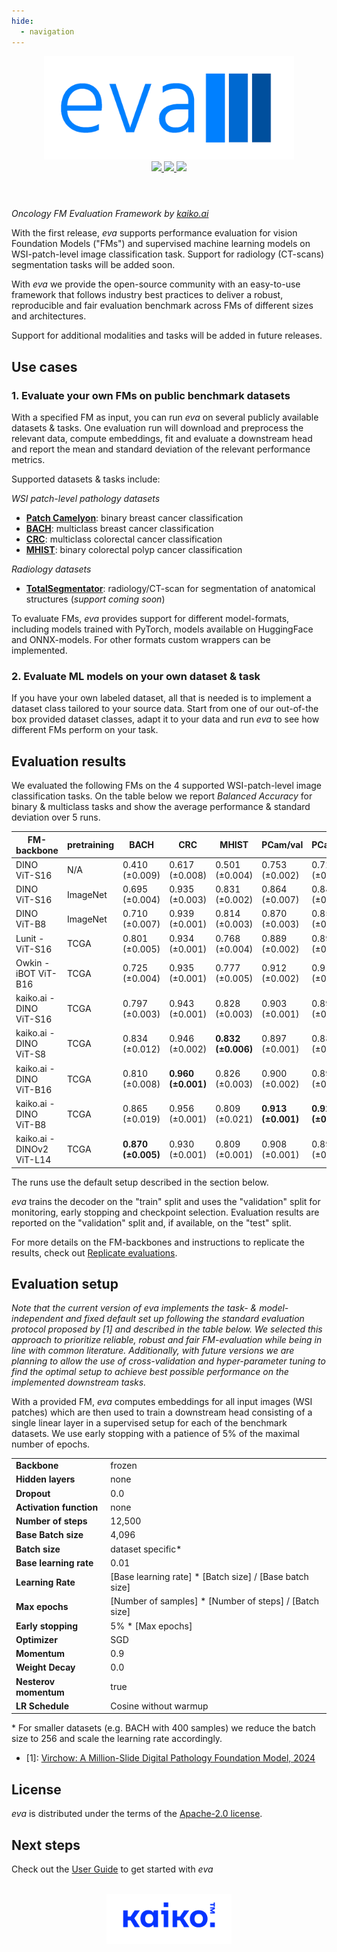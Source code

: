 ```yaml
---
hide:
  - navigation
---
```


<div align="center">

<img src="./images/eva-logo.png" width="400">

<br />

<a href="https://pypi.python.org/pypi/kaiko-eva">
  <img src="https://img.shields.io/pypi/v/kaiko-eva.svg?logo=python" />
</a>
<a href="https://github.com/kaiko-ai/eva">
  <img src="https://img.shields.io/badge/repo-main-green?logo=github" />
</a>
<a href="https://github.com/kaiko-ai/eva#license">
  <img src="https://img.shields.io/badge/License-Apache%202.0-blue.svg?labelColor=gray" />
</a>

<br />
<br />

</div>

# 

_Oncology FM Evaluation Framework by [kaiko.ai](https://www.kaiko.ai/)_

With the first release, *eva* supports performance evaluation for vision Foundation Models ("FMs") and supervised machine learning models on WSI-patch-level image classification task. Support for radiology (CT-scans) segmentation tasks will be added soon.

With *eva* we provide the open-source community with an easy-to-use framework that follows industry best practices to deliver a robust, reproducible and fair evaluation benchmark across FMs of different sizes and architectures.

Support for additional modalities and tasks will be added in future releases.

## Use cases

### 1. Evaluate your own FMs on public benchmark datasets

With a specified FM as input, you can run *eva* on several publicly available datasets & tasks. One evaluation run will download and preprocess the relevant data, compute embeddings, fit and evaluate a downstream head and report the mean and standard deviation of the relevant performance metrics.

Supported datasets & tasks include:

*WSI patch-level pathology datasets*

-	**[Patch Camelyon](datasets/patch_camelyon.md)**: binary breast cancer classification
-	**[BACH](datasets/bach.md)**: multiclass breast cancer classification
-	**[CRC](datasets/crc.md)**: multiclass colorectal cancer classification
-	**[MHIST](datasets/mhist.md)**: binary colorectal polyp cancer classification

*Radiology datasets*

-	**[TotalSegmentator](datasets/total_segmentator.md)**: radiology/CT-scan for segmentation of anatomical structures (*support coming soon*)

To evaluate FMs, *eva* provides support for different model-formats, including models trained with PyTorch, models available on HuggingFace and ONNX-models. For other formats custom wrappers can be implemented.


### 2. Evaluate ML models on your own dataset & task

If you have your own labeled dataset, all that is needed is to implement a dataset class tailored to your source data. Start from one of our out-of-the box provided dataset classes, adapt it to your data and run *eva* to see how different FMs perform on your task.

## Evaluation results

We evaluated the following FMs on the 4 supported WSI-patch-level image classification tasks. On the table below we report *Balanced Accuracy* for binary & multiclass tasks and show the average performance & standard deviation over 5 runs.


<center>

| FM-backbone                 | pretraining |  BACH             | CRC                | MHIST              |   PCam/val         | PCam/test       |       
|-----------------------------|-------------|------------------ |-----------------   |-----------------   |-----------------   |--------------     |
| DINO ViT-S16                | N/A         | 0.410 (±0.009)    | 0.617 (±0.008)     | 0.501 (±0.004)     | 0.753 (±0.002)	   | 0.728 (±0.003)    |
| DINO ViT-S16                | ImageNet    | 0.695 (±0.004)    | 0.935 (±0.003)     | 0.831 (±0.002)     | 0.864 (±0.007)     | 0.849 (±0.007)    |
| DINO ViT-B8        	        | ImageNet    | 0.710 (±0.007)    | 0.939 (±0.001)     | 0.814 (±0.003)     | 0.870 (±0.003)     | 0.856 (±0.004)    |
| Lunit - ViT-S16             | TCGA        | 0.801 (±0.005)    | 0.934 (±0.001)     | 0.768 (±0.004)     | 0.889 (±0.002)     | 0.895 (±0.006)    | 
| Owkin - iBOT ViT-B16        | TCGA        | 0.725 (±0.004)    | 0.935 (±0.001)     | 0.777 (±0.005)     | 0.912 (±0.002)     | 0.915 (±0.003)    | 
| kaiko.ai - DINO ViT-S16	    | TCGA        | 0.797 (±0.003)    | 0.943 (±0.001)     | 0.828 (±0.003)     | 0.903 (±0.001)     | 0.893 (±0.005)    |
| kaiko.ai - DINO ViT-S8	    | TCGA        | 0.834 (±0.012)    | 0.946 (±0.002)     | **0.832 (±0.006)** | 0.897 (±0.001)     | 0.887 (±0.002)    |
| kaiko.ai - DINO ViT-B16     | TCGA        | 0.810 (±0.008)    | **0.960 (±0.001)** | 0.826 (±0.003)     | 0.900 (±0.002)     | 0.898 (±0.003)    | 
| kaiko.ai - DINO ViT-B8      | TCGA        | 0.865 (±0.019)    | 0.956 (±0.001)     | 0.809 (±0.021)     | **0.913 (±0.001)** | **0.921 (±0.002)**| 
| kaiko.ai - DINOv2 ViT-L14   | TCGA        | **0.870 (±0.005)**| 0.930 (±0.001)     | 0.809 (±0.001)     | 0.908 (±0.001)     | 0.898 (±0.002)    | 

</center>

The runs use the default setup described in the section below.

*eva* trains the decoder on the "train" split and uses the "validation" split for monitoring, early stopping and checkpoint selection. Evaluation results are reported on the "validation" split and, if available, on the "test" split.

For more details on the FM-backbones and instructions to replicate the results, check out [Replicate evaluations](user-guide/advanced/replicate_evaluations.md).

## Evaluation setup

*Note that the current version of eva implements the task- & model-independent and fixed default set up following the standard evaluation protocol proposed by [1] and described in the table below. We selected this approach to prioritize reliable, robust and fair FM-evaluation while being in line with common literature. Additionally, with future versions we are planning to allow the use of cross-validation and hyper-parameter tuning to find the optimal setup to achieve best possible performance on the implemented downstream tasks.*

With a provided FM, *eva* computes embeddings for all input images (WSI patches) which are then used to train a downstream head consisting of a single linear layer in a supervised setup for each of the benchmark datasets. We use early stopping with a patience of 5% of the maximal number of epochs.

|                         |                           |
|-------------------------|---------------------------|
| **Backbone**            | frozen                    |
| **Hidden layers**       | none                      |
| **Dropout**             | 0.0                       |
| **Activation function** | none                      |
| **Number of steps**     | 12,500                    |
| **Base Batch size**     | 4,096                     |
| **Batch size**          | dataset specific*         |
| **Base learning rate**  | 0.01                      |
| **Learning Rate**       | [Base learning rate] * [Batch size] / [Base batch size]   |
| **Max epochs**          | [Number of samples] * [Number of steps] /  [Batch size]  |
| **Early stopping**      | 5% * [Max epochs]  |
| **Optimizer**           | SGD                       |
| **Momentum**            | 0.9                       |
| **Weight Decay**        | 0.0                       |
| **Nesterov momentum**   | true                      |
| **LR Schedule**         | Cosine without warmup     |

\* For smaller datasets (e.g. BACH with 400 samples) we reduce the batch size to 256 and scale the learning rate accordingly.

- [1]: [Virchow: A Million-Slide Digital Pathology Foundation Model, 2024](https://arxiv.org/pdf/2309.07778.pdf)

## License

*eva* is distributed under the terms of the [Apache-2.0 license](https://github.com/kaiko-ai/eva?tab=Apache-2.0-1-ov-file#readme).

## Next steps

Check out the [User Guide](user-guide/index.md) to get started with *eva*

<br />

<div align="center">
  <img src="images/kaiko-logo.png" width="200">
</div>
